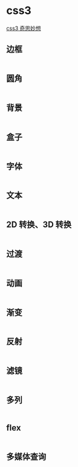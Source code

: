 # css3

[css3 奇思妙想](http://chokcoco.github.io/magicCss/html/index.html)

## 边框

```css
```

## 圆角

```css
```

## 背景

```css
```

## 盒子

```css
```

## 字体

```css
```

## 文本

```css
```

## 2D 转换、3D 转换

```css
```

## 过渡

```css
```

## 动画

```css
```

## 渐变

```css
```

## 反射

```css
```

## 滤镜

```css
```

## 多列

```css
```

## flex

```css
```

## 多媒体查询

```css
```
